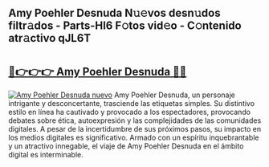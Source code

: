 ## Amy Poehler Desnuda N𝚞𝚎vos desn𝚞dos filtr𝚊dos - Parts-HI6 F𝚘tos vid𝚎o - C𝚘ntenido atr𝚊ctivo qJL6T

# <h2><a href="http://mb35dj6.tromn.icu/?c=Amy+Poehler+Desnuda">🔗👉👉👉 Amy Poehler Desnuda 🔗🔗</a></h2>

[![Amy Poehler Desnuda nuevo](https://i.imgur.com/pEAQMta.gif)](http://mb35dj6.tromn.icu/?c=Amy+Poehler+Desnuda)
Amy Poehler Desnuda, un personaje intrigante y desconcertante, trasciende las etiquetas simples. Su distintivo estilo en línea ha cautivado y provocado a los espectadores, provocando debates sobre ética, autoexpresión y las complejidades de las comunidades digitales. A pesar de la incertidumbre de sus próximos pasos, su impacto en los medios digitales es significativo. Armado con un espíritu inquebrantable y un atractivo innegable, el viaje de Amy Poehler Desnuda en el ámbito digital es interminable.
